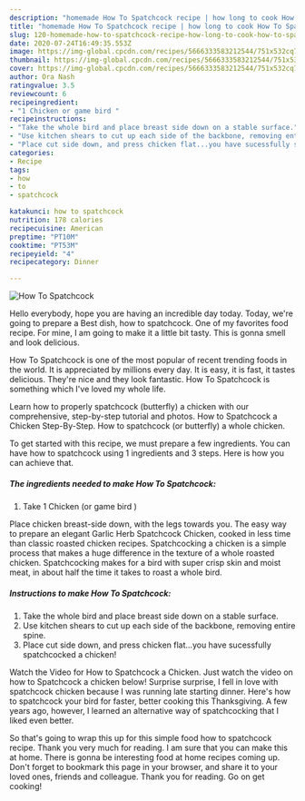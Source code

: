 ```yaml
---
description: "homemade How To Spatchcock recipe | how long to cook How To Spatchcock"
title: "homemade How To Spatchcock recipe | how long to cook How To Spatchcock"
slug: 120-homemade-how-to-spatchcock-recipe-how-long-to-cook-how-to-spatchcock
date: 2020-07-24T16:49:35.553Z
image: https://img-global.cpcdn.com/recipes/5666333583212544/751x532cq70/how-to-spatchcock-recipe-main-photo.jpg
thumbnail: https://img-global.cpcdn.com/recipes/5666333583212544/751x532cq70/how-to-spatchcock-recipe-main-photo.jpg
cover: https://img-global.cpcdn.com/recipes/5666333583212544/751x532cq70/how-to-spatchcock-recipe-main-photo.jpg
author: Ora Nash
ratingvalue: 3.5
reviewcount: 6
recipeingredient:
- "1 Chicken or game bird "
recipeinstructions:
- "Take the whole bird and place breast side down on a stable surface."
- "Use kitchen shears to cut up each side of the backbone, removing entire spine."
- "Place cut side down, and press chicken flat...you have sucessfully spatchcocked a chicken!"
categories:
- Recipe
tags:
- how
- to
- spatchcock

katakunci: how to spatchcock 
nutrition: 178 calories
recipecuisine: American
preptime: "PT10M"
cooktime: "PT53M"
recipeyield: "4"
recipecategory: Dinner

---
```



![How To Spatchcock](https://img-global.cpcdn.com/recipes/5666333583212544/751x532cq70/how-to-spatchcock-recipe-main-photo.jpg)

Hello everybody, hope you are having an incredible day today. Today, we're going to prepare a Best dish, how to spatchcock. One of my favorites food recipe. For mine, I am going to make it a little bit tasty. This is gonna smell and look delicious.

How To Spatchcock is one of the most popular of recent trending foods in the world. It is appreciated by millions every day. It is easy, it is fast, it tastes delicious. They're nice and they look fantastic. How To Spatchcock is something which I've loved my whole life.

Learn how to properly spatchcock (butterfly) a chicken with our comprehensive, step-by-step tutorial and photos. How to Spatchcock a Chicken Step-By-Step. How to spatchcock (or butterfly) a whole chicken.


To get started with this recipe, we must prepare a few ingredients. You can have how to spatchcock using 1 ingredients and 3 steps. Here is how you can achieve that.

<!--inarticleads1-->

##### The ingredients needed to make How To Spatchcock:

1. Take 1 Chicken (or game bird )


Place chicken breast-side down, with the legs towards you. The easy way to prepare an elegant Garlic Herb Spatchcock Chicken, cooked in less time than classic roasted chicken recipes. Spatchcocking a chicken is a simple process that makes a huge difference in the texture of a whole roasted chicken. Spatchcocking makes for a bird with super crisp skin and moist meat, in about half the time it takes to roast a whole bird. 

<!--inarticleads2-->

##### Instructions to make How To Spatchcock:

1. Take the whole bird and place breast side down on a stable surface.
1. Use kitchen shears to cut up each side of the backbone, removing entire spine.
1. Place cut side down, and press chicken flat...you have sucessfully spatchcocked a chicken!


Watch the Video for How to Spatchcock a Chicken. Just watch the video on how to Spatchcock a chicken below! Surprise surprise, I fell in love with spatchcock chicken because I was running late starting dinner. Here&#39;s how to spatchcock your bird for faster, better cooking this Thanksgiving. A few years ago, however, I learned an alternative way of spatchcocking that I liked even better. 

So that's going to wrap this up for this simple food how to spatchcock recipe. Thank you very much for reading. I am sure that you can make this at home. There is gonna be interesting food at home recipes coming up. Don't forget to bookmark this page in your browser, and share it to your loved ones, friends and colleague. Thank you for reading. Go on get cooking!
